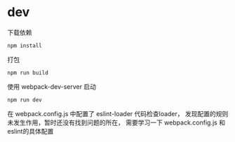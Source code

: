 # dev

下载依赖
```
npm install
```
打包
```
npm run build
```
使用 webpack-dev-server 启动

```
npm run dev
```

在 webpack.config.js 中配置了 eslint-loader 代码检查loader，
发现配置的规则未发生作用，暂时还没有找到问题的所在，
需要学习一下 webpack.config.js 和 eslint的具体配置

